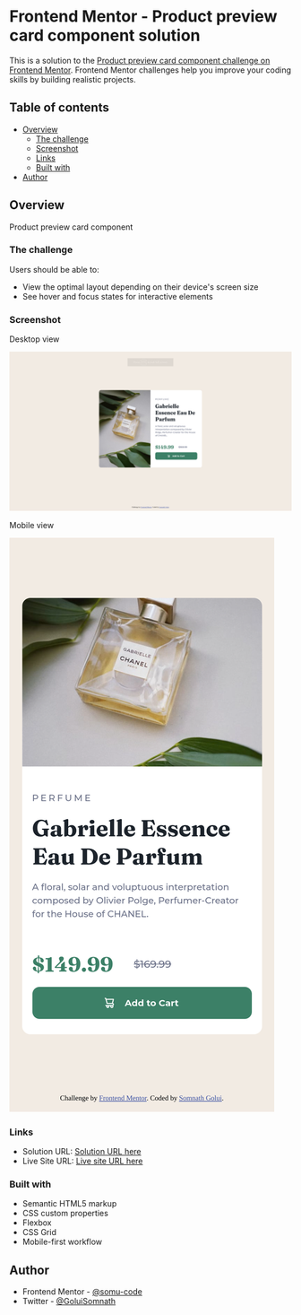 # Frontend Mentor - Product preview card component solution

This is a solution to the [Product preview card component challenge on Frontend Mentor](https://www.frontendmentor.io/challenges/product-preview-card-component-GO7UmttRfa). Frontend Mentor challenges help you improve your coding skills by building realistic projects. 

## Table of contents

- [Overview](#overview)
  - [The challenge](#the-challenge)
  - [Screenshot](#screenshot)
  - [Links](#links)
  - [Built with](#built-with)
- [Author](#author)

## Overview

Product preview card component

### The challenge

Users should be able to:

- View the optimal layout depending on their device's screen size
- See hover and focus states for interactive elements

### Screenshot

Desktop view

![](./screenshots/desktop-view.png)

Mobile view

![](./screenshots/mobile-view.png)

### Links

- Solution URL: [Solution URL here](https://www.frontendmentor.io/solutions/product-preview-card-component-OcXZTKu9rU)
- Live Site URL: [Live site URL here](https://773881df.product-preview-card-component-75h.pages.dev/)

### Built with

- Semantic HTML5 markup
- CSS custom properties
- Flexbox
- CSS Grid
- Mobile-first workflow

## Author

- Frontend Mentor - [@somu-code](https://www.frontendmentor.io/profile/somu-code)
- Twitter - [@GoluiSomnath](https://www.twitter.com/GoluiSomnath)